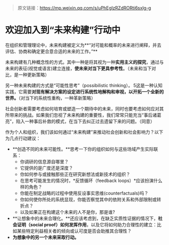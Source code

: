 > 原文链接：https://mp.weixin.qq.com/s/uPhEgIzRZdRORti6sxlg-g

# 欢迎加入到“未来构建”行动中

在组织和管理理论中，未来构建被定义为**“对可能和概率的未来进行阐释，并去评估、协商和确定更合意合适的未来的工作。”**

未来构建有几种概念性的方式。其中一种是将其视为一种**实用主义的探究**，通过与未来的表征(视觉或语言)建立连接，**使未来对当下更具参考性**。（未来和当下对比，是一种更新策略）

另一种未来构建的方式是“可能性思考”（possibilistic thinking）。 5这是一种认知实践，它需要**对现有解决方案的设定进行系统性地解构和审视，以开拓一个全新的世界。**（对当下的系统性重构，一种革新策略）

社会创新者需要考虑如何培育或塑造一个期待中的未来，同时也要考虑如何应对其所带来的挑战。如果我们忽视了未来构建的重要性，我们常常只能充当“事后诸葛亮”，陷入一种事后补救的模式，在当下去纠正过去遗留下来的问题。（同意）



作为个人和组织，我们该如何通过“未来构建”来推动社会创新和社会影响力？以下为几点行动建议：

- **创造不同的未来可能性。**思考一下你的组织如何与这些场域产生实际联系：
  - 你调研的信息源自哪里？
  - 它提供的是广度还是深度？
  - 你如何参与或接触那些正在研究新想法或新技术的组织？
  - 在思考可能发生的情况时，*反馈循环（feedback loops）*应该扮演什么样的角色？
  - 你能在制定战略的过程中使用反设事实思维(counterfactuals)吗？
  - 你如何使你所处的系统显现，你能否察觉其中的依附关系和外部限制或转折点？
  - 以及如果正在构建这个未来的人不是你，那是谁?
- **让想象中的未来合理化。**还应该考虑到，在缺乏实质性证据的情况下，**社会证明（social proof）如何发挥作用**，以及它将如何助力合理性的建立：比如某些特定利益相关者的倾向或认可度是否会助推其合理性？
- **为想象中的另一个未来采取行动。**